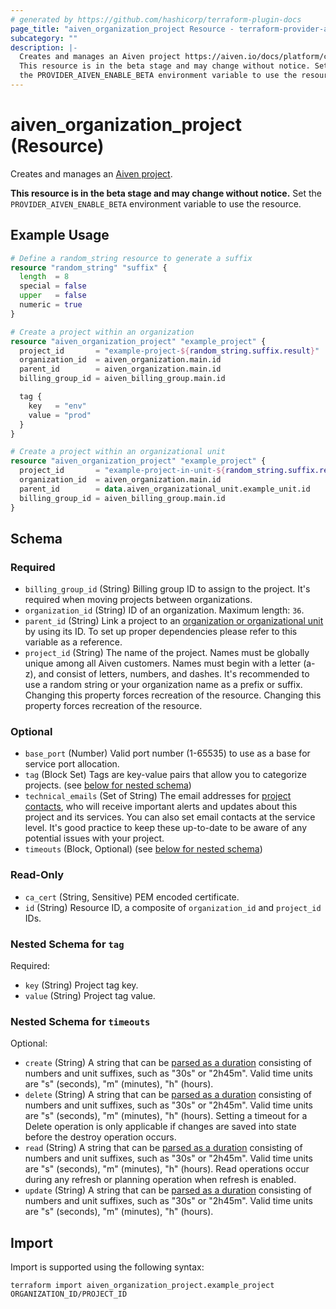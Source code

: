 ```yaml
---
# generated by https://github.com/hashicorp/terraform-plugin-docs
page_title: "aiven_organization_project Resource - terraform-provider-aiven"
subcategory: ""
description: |-
  Creates and manages an Aiven project https://aiven.io/docs/platform/concepts/orgs-units-projects#projects.
  This resource is in the beta stage and may change without notice. Set
  the PROVIDER_AIVEN_ENABLE_BETA environment variable to use the resource.
---
```


# aiven_organization_project (Resource)

Creates and manages an [Aiven project](https://aiven.io/docs/platform/concepts/orgs-units-projects#projects).

**This resource is in the beta stage and may change without notice.** Set
the `PROVIDER_AIVEN_ENABLE_BETA` environment variable to use the resource.

## Example Usage

```terraform
# Define a random_string resource to generate a suffix
resource "random_string" "suffix" {
  length  = 8
  special = false
  upper   = false
  numeric = true
}

# Create a project within an organization
resource "aiven_organization_project" "example_project" {
  project_id       = "example-project-${random_string.suffix.result}"
  organization_id  = aiven_organization.main.id
  parent_id        = aiven_organization.main.id
  billing_group_id = aiven_billing_group.main.id

  tag {
    key   = "env"
    value = "prod"
  }
}

# Create a project within an organizational unit
resource "aiven_organization_project" "example_project" {
  project_id       = "example-project-in-unit-${random_string.suffix.result}"
  organization_id  = aiven_organization.main.id
  parent_id        = data.aiven_organizational_unit.example_unit.id
  billing_group_id = aiven_billing_group.main.id
}
```

<!-- schema generated by tfplugindocs -->
## Schema

### Required

- `billing_group_id` (String) Billing group ID to assign to the project. It's required when moving projects between organizations.
- `organization_id` (String) ID of an organization. Maximum length: `36`.
- `parent_id` (String) Link a project to an [organization or organizational unit](https://aiven.io/docs/platform/concepts/orgs-units-projects) by using its ID. To set up proper dependencies please refer to this variable as a reference.
- `project_id` (String) The name of the project. Names must be globally unique among all Aiven customers. Names must begin with a letter (a-z), and consist of letters, numbers, and dashes. It's recommended to use a random string or your organization name as a prefix or suffix. Changing this property forces recreation of the resource. Changing this property forces recreation of the resource.

### Optional

- `base_port` (Number) Valid port number (1-65535) to use as a base for service port allocation.
- `tag` (Block Set) Tags are key-value pairs that allow you to categorize projects. (see [below for nested schema](#nestedblock--tag))
- `technical_emails` (Set of String) The email addresses for [project contacts](https://aiven.io/docs/platform/howto/technical-emails), who will receive important alerts and updates about this project and its services. You can also set email contacts at the service level. It's good practice to keep these up-to-date to be aware of any potential issues with your project.
- `timeouts` (Block, Optional) (see [below for nested schema](#nestedblock--timeouts))

### Read-Only

- `ca_cert` (String, Sensitive) PEM encoded certificate.
- `id` (String) Resource ID, a composite of `organization_id` and `project_id` IDs.

<a id="nestedblock--tag"></a>
### Nested Schema for `tag`

Required:

- `key` (String) Project tag key.
- `value` (String) Project tag value.


<a id="nestedblock--timeouts"></a>
### Nested Schema for `timeouts`

Optional:

- `create` (String) A string that can be [parsed as a duration](https://pkg.go.dev/time#ParseDuration) consisting of numbers and unit suffixes, such as "30s" or "2h45m". Valid time units are "s" (seconds), "m" (minutes), "h" (hours).
- `delete` (String) A string that can be [parsed as a duration](https://pkg.go.dev/time#ParseDuration) consisting of numbers and unit suffixes, such as "30s" or "2h45m". Valid time units are "s" (seconds), "m" (minutes), "h" (hours). Setting a timeout for a Delete operation is only applicable if changes are saved into state before the destroy operation occurs.
- `read` (String) A string that can be [parsed as a duration](https://pkg.go.dev/time#ParseDuration) consisting of numbers and unit suffixes, such as "30s" or "2h45m". Valid time units are "s" (seconds), "m" (minutes), "h" (hours). Read operations occur during any refresh or planning operation when refresh is enabled.
- `update` (String) A string that can be [parsed as a duration](https://pkg.go.dev/time#ParseDuration) consisting of numbers and unit suffixes, such as "30s" or "2h45m". Valid time units are "s" (seconds), "m" (minutes), "h" (hours).

## Import

Import is supported using the following syntax:

```shell
terraform import aiven_organization_project.example_project ORGANIZATION_ID/PROJECT_ID
```
